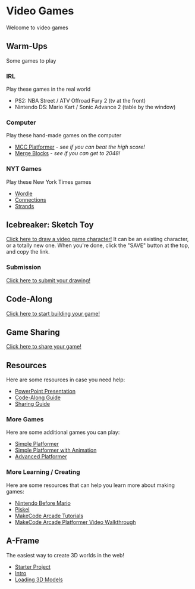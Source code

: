 # Video Games
Welcome to video games

## Warm-Ups
Some games to play

### IRL
Play these games in the real world

- PS2: NBA Street / ATV Offroad Fury 2 (tv at the front)
- Nintendo DS: Mario Kart / Sonic Advance 2 (table by the window)

### Computer
Play these hand-made games on the computer

- [MCC Platformer](https://mccplatformer.onrender.com/) - _see if you can beat the high score!_
- [Merge Blocks](https://joswellmaxeph.github.io/mergeblocks/) - _see if you can get to 2048!_

### NYT Games
Play these New York Times games

- [Wordle](https://www.nytimes.com/games/wordle/index.html)
- [Connections](https://www.nytimes.com/games/wordle/index.html)
- [Strands](https://www.nytimes.com/games/strands)

## Icebreaker: Sketch Toy
[Click here to draw a video game character!](https://sketchtoy.com/) It can be an existing character, or a totally new one. When you're done, click the "SAVE" button at the top, and copy the link.

### Submission
[Click here to submit your drawing!](https://forms.office.com/r/wwmY5Jim3q)

## Code-Along
[Click here to start building your game!](https://arcade.makecode.com/#editor)

## Game Sharing
[Click here to share your game!](https://forms.office.com/r/YuXc5vhMQr)

## Resources
Here are some resources in case you need help:

- [PowerPoint Presentation](https://view.officeapps.live.com/op/embed.aspx?src=https://hylandtechoutreach.github.io/mcccc/VideoGames/RetroGames.pptx)
- [Code-Along Guide](CodeAlong.md)
- [Sharing Guide](SharingGames.md)

### More Games
Here are some additional games you can play:

- [Simple Platformer](https://makecode.com/_b6V3sP1w5DgL)
- [Simple Platformer with Animation](https://makecode.com/_3wXbAr715Myi)
- [Advanced Platformer](https://arcade.makecode.com/71044-22408-12308-23475)

### More Learning / Creating
Here are some resources that can help you learn more about making games:

- [Nintendo Before Mario](http://blog.beforemario.com/p/nintendo-before-mario.html)
- [Piskel](https://www.piskelapp.com/)
- [MakeCode Arcade Tutorials](https://arcade.makecode.com/tutorials)
- [MakeCode Arcade Platformer Video Walkthrough](https://www.youtube.com/watch?v=9bSX9Q5aP6E)

## A-Frame
The easiest way to create 3D worlds in the web!

- [Starter Project](https://hytop.onrender.com/e/aframe)
- [Intro](https://aframe.io/docs/1.7.0/introduction/)
- [Loading 3D Models](https://aframe.io/docs/1.7.0/introduction/models.html)

